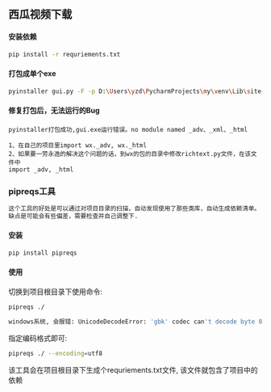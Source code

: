 ## 西瓜视频下载

#### 安装依赖
```sh
pip install -r requriements.txt
```

#### 打包成单个exe
```sh
pyinstaller gui.py -F -p D:\Users\yzd\PycharmProjects\my\venv\Lib\site-packages --noconsole

```

#### 修复打包后，无法运行的Bug
```
pyinstaller打包成功,gui.exe运行错误。no module named _adv、_xml、_html
```
```
1、在自己的项目里import wx._adv, wx._html
2、如果要一劳永逸的解决这个问题的话，到wx的包的目录中修改richtext.py文件，在该文件中
import _adv, _html
```
### pipreqs工具
```sh
这个工具的好处是可以通过对项目目录的扫描，自动发现使用了那些类库，自动生成依赖清单。
缺点是可能会有些偏差，需要检查并自己调整下.
```

#### 安装
```sh
pip install pipreqs
```

#### 使用

切换到项目根目录下使用命令: 
```sh
pipreqs ./
```
```sh
windows系统, 会报错: UnicodeDecodeError: 'gbk' codec can't decode byte 0xa8 in position 2347: illegal multibyte sequence
```
指定编码格式即可: 
```sh
pipreqs ./ --encoding=utf8
```
该工具会在项目根目录下生成个requriements.txt文件, 该文件就包含了项目中的依赖
```
